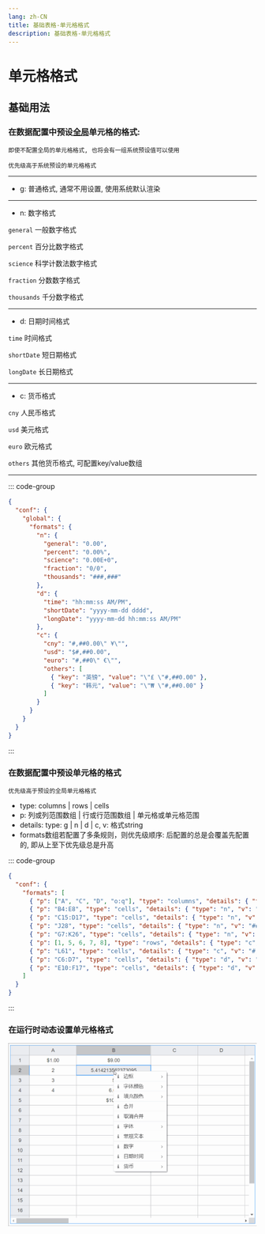 ```yaml
---
lang: zh-CN
title: 基础表格-单元格格式
description: 基础表格-单元格格式
---
```


# 单元格格式

## 基础用法

<vma-formula-grid
:data="data"
:size="size"
:type="themeType"
style="width: 100%; height: 500px;"
/>

### 在数据配置中预设<u>全局</u>单元格的格式:

```即使不配置全局的单元格格式, 也将会有一组系统预设值可以使用```

```优先级高于系统预设的单元格格式```

---

- g: 普通格式, 通常不用设置, 使用系统默认渲染

---

- n: 数字格式

```general```
  一般数字格式

```percent```
  百分比数字格式

```science```
  科学计数法数字格式

```fraction```
  分数数字格式

```thousands```
  千分数字格式

---

- d: 日期时间格式

```time```
  时间格式

```shortDate```
  短日期格式

```longDate```
  长日期格式

---

- c: 货币格式

```cny```
  人民币格式

```usd```
  美元格式

```euro```
  欧元格式

```others```
  其他货币格式, 可配置key/value数组

---

::: code-group
```json
{
  "conf": {
    "global": {
      "formats": {
        "n": {
          "general": "0.00",
          "percent": "0.00%",
          "science": "0.00E+0",
          "fraction": "0/0",
          "thousands": "###,###"
        },
        "d": {
          "time": "hh:mm:ss AM/PM",
          "shortDate": "yyyy-mm-dd dddd",
          "longDate": "yyyy-mm-dd hh:mm:ss AM/PM"
        },
        "c": {
          "cny": "#,##0.00\" ¥\"",
          "usd": "$#,##0.00",
          "euro": "#,##0\" €\"",
          "others": [
            { "key": "英镑", "value": "\"£ \"#,##0.00" },
            { "key": "韩元", "value": "\"₩ \"#,##0.00" }
          ]
        }
      }
    }
  }
}
```
:::

### 在数据配置中预设单元格的格式

```优先级高于预设的全局单元格格式```

- type: columns | rows | cells
- p: 列或列范围数组 | 行或行范围数组 | 单元格或单元格范围
- details: type: g | n | d | c, v: 格式string
- formats数组若配置了多条规则，则优先级顺序: 后配置的总是会覆盖先配置的, 即从上至下优先级总是升高

::: code-group
```json
{
  "conf": {
    "formats": [
      { "p": ["A", "C", "D", "o:q"], "type": "columns", "details": { "type": "g" } },
      { "p": "B4:E8", "type": "cells", "details": { "type": "n", "v": "##.00" } },
      { "p": "C15:D17", "type": "cells", "details": { "type": "n", "v": "###,###.00" } },
      { "p": "J28", "type": "cells", "details": { "type": "n", "v": "##0/##0" } },
      { "p": "G7:K26", "type": "cells", "details": { "type": "n", "v": "0.0%" } },
      { "p": [1, 5, 6, 7, 8], "type": "rows", "details": { "type": "c", "v": "$#,##0.00" } },
      { "p": "L61", "type": "cells", "details": { "type": "c", "v": "#,##0.00\" ￥\"" } },
      { "p": "C6:D7", "type": "cells", "details": { "type": "d", "v": "yyyy-mm-dd dddd" } },
      { "p": "E10:F17", "type": "cells", "details": { "type": "d", "v": "yyyy-mm-dd hh:mm AM/PM" } }
    ]
  }
}
```
:::

### 在运行时动态设置单元格格式

![本地路径](./basic-table-cell-format/cell-format-change.gif "可以在运行时动态设置单元格格式")

<script lang="ts">
import {defineComponent, onMounted, reactive, ref, watch} from "vue";

export default defineComponent({
  name: "HelloWorld",
  setup() {
    const datasource = ref('map');
    const size = ref('normal');
    const themeType = ref('primary');

    onMounted(() => {
      console.log(data)
    });

    const mapData = reactive({
      data: [{
        p: 'A1',
        v: 1
      }, {
        p: 'A2',
        v: 2
      }, {
        p: 'A3',
        v: 3
      }, {
        p: 'A4',
        v: 4
      }, {
        p: 'A20',
        v: '= T20 - 2'
      }, {
        p: 'B1',
        v: '= SUM(A3, 6)'
      }, {
        p: 'B2',
        v: '= A2 + 2 + SQRT(2)'
      }, {
        p: 'B3',
        v: '= A3 + 2'
      }, {
        p: 'B4',
        v: '= A4 + 2'
      }, {
        p: 'B5',
        v: '= SUM(A1:A4)'
      }, {
        p: 'T20',
        v: '= A20 + 2'
      },]
    });

    const arrayData = reactive([
      [1, 2, 3, 4, 5, 6, 7, 8, 9, 10, 11, 12, 13, 14, 15, 16, 17, 18, 19, 20],
      [
        '= A1 + 2', '= B1 + 2', '= C1 + 2', '= D1 + 2', '= E1 + 2',
        '= F1 + 2', '= G1 + 2', '= H1 + 2', '= I1 + 2', '= J1 + 2',
        '= K1 + 2', '= L1 + 2', '= M1 + 2', '= N1 + 2', '= O1 + 2',
        '= P1 + 2', '= Q1 + 2', '= R1 + 2', '= S1 + 2', '= T1 + 2'
      ],
      [1, 2, 3, 4, 5, 6, 7, 8, 9, 10, 11, 12, 13, 14, 15, 16, 17, 18, 19, 20],
      [1, 2, 3, 4, 5, 6, 7, 8, 9, 10, 11, 12, 13, 14, 15, 16, 17, 18, 19, 20],
      [1, 2, 3, 4, 5, 6, 7, 8, 9, 10, 11, 12, 13, 14, 15, 16, 17, 18, 19, 20],
      [1, 2, 3, 4, 5, 6, 7, 8, 9, 10, 11, 12, 13, 14, 15, 16, 17, 18, 19, 20],
      [1, 2, 3, 4, 5, 6, 7, 8, 9, 10, 11, 12, 13, 14, 15, 16, 17, 18, 19, 20],
      [1, 2, 3, 4, 5, 6, 7, 8, 9, 10, 11, 12, 13, 14, 15, 16, 17, 18, 19, 20],
      [1, 2, 3, 4, 5, 6, 7, 8, 9, 10, 11, 12, 13, 14, 15, 16, 17, 18, 19, 20],
      [1, 2, 3, 4, 5, 6, 7, 8, 9, 10, 11, 12, 13, 14, 15, 16, 17, 18, 19, 20],
      [1, 2, 3, 4, 5, 6, 7, 8, 9, 10, 11, 12, 13, 14, 15, 16, 17, 18, 19, 20],
      [1, 2, 3, 4, 5, 6, 7, 8, 9, 10, 11, 12, 13, 14, 15, 16, 17, 18, 19, 20],
      [1, 2, 3, 4, 5, 6, 7, 8, 9, 10, 11, 12, 13, 14, 15, 16, 17, 18, 19, 20],
      [1, 2, 3, 4, 5, 6, 7, 8, 9, 10, 11, 12, 13, 14, 15, 16, 17, 18, 19, 20],
      [1, 2, 3, 4, 5, 6, 7, 8, 9, 10, 11, 12, 13, 14, 15, 16, 17, 18, 19, 20],
      [1, 2, 3, 4, 5, 6, 7, 8, 9, 10, 11, 12, 13, 14, 15, 16, 17, 18, 19, 20],
      [1, 2, 3, 4, 5, 6, 7, 8, 9, 10, 11, 12, 13, 14, 15, 16, 17, 18, 19, 20],
      [1, 2, 3, 4, 5, 6, 7, 8, 9, 10, 11, 12, 13, 14, 15, 16, 17, 18, 19, 20],
      [1, 2, 3, 4, 5, 6, 7, 8, 9, 10, 11, 12, 13, 14, 15, 16, 17, 18, 19, 20],
      [1, 2, 3, 4, 5, 6, 7, 8, 9, 10, 11, 12, 13, 14, 15, 16, 17, 18, 19, 20],
      [1, 2, 3, 4, 5, 6, 7, 8, 9, 10, 11, 12, 13, 14, 15, 16, 17, 18, 19, 20],
      [1, 2, 3, 4, 5, 6, 7, 8, 9, 10, 11, 12, 13, 14, 15, 16, 17, 18, 19, 20],
      [1, 2, 3, 4, 5, 6, 7, 8, 9, 10, 11, 12, 13, 14, 15, 16, 17, 18, 19, 20],
      [1, 2, 3, 4, 5, 6, 7, 8, 9, 10, 11, 12, 13, 14, 15, 16, 17, 18, 19, 20],
      [1, 2, 3, 4, 5, 6, 7, 8, 9, 10, 11, 12, 13, 14, 15, 16, 17, 18, 19, 20],
    ]);

    const confs = reactive({
      global: {
        formats: {
          n: {
            general: '0.00',
            percent: '0.00%',
            science: '0.00E+0',
            fraction: '0/0',
            thousands: '###,###',
          },
          d: {
            time: 'hh:mm:ss AM/PM',
            shortDate: 'yyyy-mm-dd dddd',
            longDate: 'yyyy-mm-dd hh:mm:ss AM/PM',
          },
          c: {
            cny: '#,##0.00" ¥"',
            usd: '$#,##0.00',
            euro: '#,##0" €"',
            others: [
               { key: '英镑', value: '"£ "#,##0.00' },
               { key: '韩元', value: '"₩ "#,##0.00' },
            ],
          },
        },
      },
      formats: [
        { p: ['A', 'C', 'D', 'o:q'], type: 'columns', details: { type: 'g' } },
        { p: 'B4:E8', type: 'cells', details: { type: 'n', v: '##.00' } },
        { p: 'C15:D17', type: 'cells', details: { type: 'n', v: '###,###.00' } },
        { p: 'J28', type: 'cells', details: { type: 'n', v: '##0/##0' } },
        { p: 'G7:K26', type: 'cells', details: { type: 'n', v: '0.0%' } },
        { p: [1, 5, 6, 7, 8], type: 'rows', details: { type: 'c', v: '$#,##0.00' } },
        { p: 'L61', type: 'cells', details: { type: 'c', v: '#,##0.00" ¥"' } },
        { p: 'C6:D7', type: 'cells', details: { type: 'd', v: 'yyyy-mm-dd dddd' } },
        { p: 'E10:F17', type: 'cells', details: { type: 'd', v: 'yyyy-mm-dd hh:mm AM/PM' } },
      ],
    });

    const data = reactive({
      conf: confs,
      type: 'map',
      arrayData: arrayData,
      mapData: mapData
    });

    watch(() => datasource.value, () => {
      data.type = datasource.value
    });

    watch(() => size.value, () => {
      console.log(size.value)
    });

    watch(() => data.type, () => {
      console.log(data)
    },{
      deep: true
    });

    return {
      datasource,
      data,
      size,
      themeType
    }
  }
})
</script>

